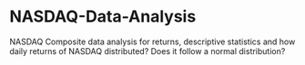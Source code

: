 # NASDAQ-Data-Analysis
NASDAQ Composite data analysis for returns, descriptive statistics and how  daily returns of NASDAQ distributed? Does it follow a normal distribution?
